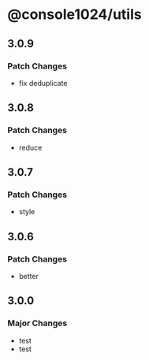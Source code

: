 # @console1024/utils

## 3.0.9

### Patch Changes

- fix deduplicate

## 3.0.8

### Patch Changes

- reduce

## 3.0.7

### Patch Changes

- style

## 3.0.6

### Patch Changes

- better

## 3.0.0

### Major Changes

- test
- test
